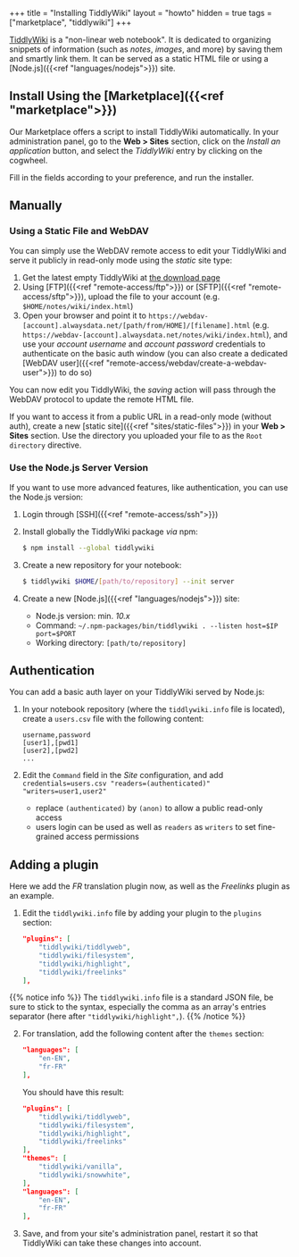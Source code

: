 +++
title = "Installing TiddlyWiki"
layout = "howto"
hidden = true
tags = ["marketplace", "tiddlywiki"]
+++

[TiddlyWiki](https://tiddlywiki.com/) is a "non-linear web notebook". It is dedicated to organizing snippets of information (such as *notes*, *images*, and more) by saving them and smartly link them. It can be served as a static HTML file or using a [Node.js]({{<ref "languages/nodejs">}}) site.

## Install Using the [Marketplace]({{<ref "marketplace">}})

Our Marketplace offers a script to install TiddlyWiki automatically. In your administration panel, go to the **Web > Sites** section, click on the *Install an application* button, and select the *TiddlyWiki* entry by clicking on the cogwheel.

Fill in the fields according to your preference, and run the installer.

## Manually

### Using a Static File and WebDAV

You can simply use the WebDAV remote access to edit your TiddlyWiki and serve it publicly in read-only mode using the *static* site type:

1. Get the latest empty TiddlyWiki at [the download page](https://tiddlywiki.com/#GettingStarted)
2. Using [FTP]({{<ref "remote-access/ftp">}}) or [SFTP]({{<ref "remote-access/sftp">}}), upload the file to your account (e.g. `$HOME/notes/wiki/index.html`)
3. Open your browser and point it to `https://webdav-[account].alwaysdata.net/[path/from/HOME]/[filename].html` (e.g. `https://webdav-[account].alwaysdata.net/notes/wiki/index.html`), and use your *account username* and *account password* credentials to authenticate on the basic auth window (you can also create a dedicated [WebDAV user]({{<ref "remote-access/webdav/create-a-webdav-user">}}) to do so)

You can now edit you TiddlyWiki, the *saving* action will pass through the WebDAV protocol to update the remote HTML file.

If you want to access it from a public URL in a read-only mode (without auth), create a new [static site]({{<ref "sites/static-files">}}) in your **Web > Sites** section. Use the directory you uploaded your file to as the `Root directory` directive.

### Use the Node.js Server Version

If you want to use more advanced features, like authentication, you can use the Node.js version:

1. Login through [SSH]({{<ref "remote-access/ssh">}})

2. Install globally the TiddlyWiki package *via* npm:

    ```sh
    $ npm install --global tiddlywiki
    ```

3. Create a new repository for your notebook:

    ```sh
    $ tiddlywiki $HOME/[path/to/repository] --init server
    ```

4. Create a new [Node.js]({{<ref "languages/nodejs">}}) site:
   - Node.js version: min. *10.x*
   - Command: `~/.npm-packages/bin/tiddlywiki . --listen host=$IP port=$PORT`
   - Working directory: `[path/to/repository]`

## Authentication

You can add a basic auth layer on your TiddlyWiki served by Node.js:

1. In your notebook repository (where the `tiddlywiki.info` file is located), create a `users.csv` file with the following content:

    ```csv
    username,password
    [user1],[pwd1]
    [user2],[pwd2]
    ...
    ```

2. Edit the `Command` field in the *Site* configuration, and add `credentials=users.csv "readers=(authenticated)" "writers=user1,user2"`

    - replace `(authenticated)` by `(anon)` to allow a public read-only access
    - users login can be used as well as `readers` as `writers` to set fine-grained access permissions

## Adding a plugin

Here we add the *FR* translation plugin now, as well as the *Freelinks* plugin as an example.

1. Edit the `tiddlywiki.info` file by adding your plugin to the `plugins` section:

    ```json
    "plugins": [
        "tiddlywiki/tiddlyweb",
        "tiddlywiki/filesystem",
        "tiddlywiki/highlight",
        "tiddlywiki/freelinks"
    ],
    ```

{{% notice info %}}
The `tiddlywiki.info` file is a standard JSON file, be sure to stick to the syntax, especially the comma as an array's entries separator (here after `"tiddlywiki/highlight",`).
{{% /notice %}}

2. For translation, add the following content after the `themes` section:

    ```json
    "languages": [
        "en-EN",
        "fr-FR"
    ],
    ```

    You should have this result:

    ```json
    "plugins": [
        "tiddlywiki/tiddlyweb",
        "tiddlywiki/filesystem",
        "tiddlywiki/highlight",
        "tiddlywiki/freelinks"
    ],
    "themes": [
        "tiddlywiki/vanilla",
        "tiddlywiki/snowwhite",
    ],
    "languages": [
        "en-EN",
        "fr-FR"
    ],
    ```
3. Save, and from your site's administration panel, restart it so that TiddlyWiki can take these changes into account.
